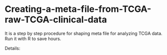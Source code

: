 # Creating-a-meta-file-from-TCGA-raw-TCGA-clinical-data

It is a step by step procedure for shaping meta file for analyzing TCGA data. 
Run it with R to save hours.

Details:

